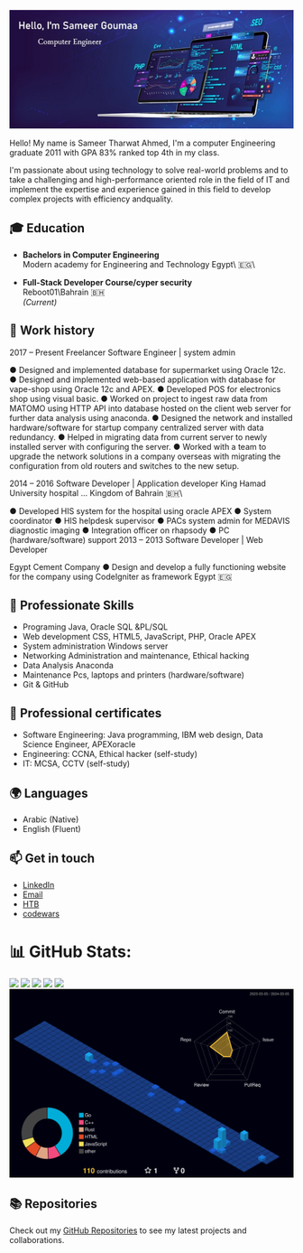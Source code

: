 <p style="text-align: center;">
    <img src="./github-header-image.jpg" alt="Header">
</p>

Hello! My name is Sameer Tharwat Ahmed, I'm a computer Engineering graduate 2011 with GPA 83% ranked top 4th in my class.

I'm passionate about using technology to solve real-world problems and to take a challenging and high-performance oriented role in the field of IT and implement the expertise and experience gained in this field to develop complex projects with efficiency andquality.

## 🎓 Education

- **Bachelors in Computer Engineering**\
  Modern academy for Engineering and Technology
  Egypt\ 🇪🇬\
  
- **Full-Stack Developer Course/cyper security**\
  Reboot01\Bahrain 🇧🇭\
  _(Current)_

## 💼 Work history
2017 – Present Freelancer Software Engineer | system admin

● Designed and implemented database for supermarket using Oracle 12c.
● Designed and implemented web-based application with database for vape-shop
using Oracle 12c and APEX.
● Developed POS for electronics shop using visual basic.
● Worked on project to ingest raw data from MATOMO using HTTP API into
database hosted on the client web server for further data analysis using
anaconda.
● Designed the network and installed hardware/software for startup company
centralized server with data redundancy.
● Helped in migrating data from current server to newly installed server with
configuring the server.
● Worked with a team to upgrade the network solutions in a company overseas with
migrating the configuration from old routers and switches to the new setup.

2014 – 2016 Software Developer | Application developer
King Hamad University hospital ... Kingdom of Bahrain 🇧🇭\

● Developed HIS system for the hospital using oracle APEX
● System coordinator
● HIS helpdesk supervisor
● PACs system admin for MEDAVIS diagnostic imaging
● Integration officer on rhapsody
● PC (hardware/software) support
2013 – 2013 Software Developer | Web Developer

Egypt Cement Company
● Design and develop a fully functioning website for the company using CodeIgniter
as framework
Egypt 🇪🇬

## 💼 Professionate Skills

- Programing Java, Oracle SQL &amp;PL/SQL
- Web development CSS, HTML5, JavaScript, PHP, Oracle APEX
- System administration Windows server
- Networking Administration and maintenance, Ethical hacking
- Data Analysis Anaconda
- Maintenance Pcs, laptops and printers (hardware/software)
- Git & GitHub

## 📜 Professional certificates

- Software Engineering: Java programming, IBM web design, Data Science Engineer, APEXoracle
- Engineering: CCNA, Ethical hacker (self-study)
- IT: MCSA, CCTV (self-study)

## 🌍 Languages

- Arabic (Native)
- English (Fluent)

## 📫 Get in touch
- [LinkedIn](www.linkedin.com/in/sameer-goumaa)
- [Email](mailto:engsameergoumaa@gmail.com)
- [HTB](https://app.hackthebox.com/profile/1747462)
- [codewars](https://www.codewars.com/users/SameerGoumaa)
  
# 📊 GitHub Stats:
![](http://github-profile-summary-cards.vercel.app/api/cards/profile-details?username=sahmedG&theme=dark)
![](http://github-profile-summary-cards.vercel.app/api/cards/repos-per-language?username=sahmedG&theme=dark)
![](http://github-profile-summary-cards.vercel.app/api/cards/most-commit-language?username=sahmedG&theme=dark)
![](http://github-profile-summary-cards.vercel.app/api/cards/stats?username=sahmedG&theme=dark)
![](http://github-profile-summary-cards.vercel.app/api/cards/productive-time?username=sahmedG&theme=dark&utcOffset=8)
![](./profile-3d-contrib/profile-night-view.svg)

## 📚 Repositories

Check out my [GitHub Repositories](https://github.com/sahmedG?tab=repositories) to see my latest projects and collaborations.
